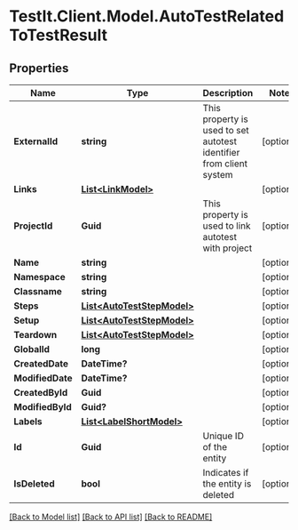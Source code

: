 # TestIt.Client.Model.AutoTestRelatedToTestResult

## Properties

Name | Type | Description | Notes
------------ | ------------- | ------------- | -------------
**ExternalId** | **string** | This property is used to set autotest identifier from client system | [optional] 
**Links** | [**List&lt;LinkModel&gt;**](LinkModel.md) |  | [optional] 
**ProjectId** | **Guid** | This property is used to link autotest with project | [optional] 
**Name** | **string** |  | [optional] 
**Namespace** | **string** |  | [optional] 
**Classname** | **string** |  | [optional] 
**Steps** | [**List&lt;AutoTestStepModel&gt;**](AutoTestStepModel.md) |  | [optional] 
**Setup** | [**List&lt;AutoTestStepModel&gt;**](AutoTestStepModel.md) |  | [optional] 
**Teardown** | [**List&lt;AutoTestStepModel&gt;**](AutoTestStepModel.md) |  | [optional] 
**GlobalId** | **long** |  | [optional] 
**CreatedDate** | **DateTime?** |  | [optional] 
**ModifiedDate** | **DateTime?** |  | [optional] 
**CreatedById** | **Guid** |  | [optional] 
**ModifiedById** | **Guid?** |  | [optional] 
**Labels** | [**List&lt;LabelShortModel&gt;**](LabelShortModel.md) |  | [optional] 
**Id** | **Guid** | Unique ID of the entity | [optional] 
**IsDeleted** | **bool** | Indicates if the entity is deleted | [optional] 

[[Back to Model list]](../README.md#documentation-for-models) [[Back to API list]](../README.md#documentation-for-api-endpoints) [[Back to README]](../README.md)

